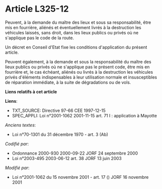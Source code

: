 # Article L325-12

Peuvent, à la demande du maître des lieux et sous sa responsabilité, être mis en fourrière, aliénés et éventuellement livrés
à la destruction les véhicules laissés, sans droit, dans les lieux publics ou privés où ne s'applique pas le code de la
route.

Un décret en Conseil d'Etat fixe les conditions d'application du présent article.

Peuvent également, à la demande et sous la responsabilité du maître des lieux publics ou privés où ne s'applique pas le
présent code, être mis en fourrière et, le cas échéant, aliénés ou livrés à la destruction les véhicules privés d'éléments
indispensables à leur utilisation normale et insusceptibles de réparation immédiate, à la suite de dégradations ou de vols.

**Liens relatifs à cet article**

**Liens**:

  - TXT_SOURCE: Directive 97-66 CEE 1997-12-15
  - SPEC_APPLI: Loi n°2001-1062 2001-11-15 art. 71 I : application à Mayotte

_Anciens textes_:

  - Loi n°70-1301 du 31 décembre 1970 - art. 3 (Ab)

_Codifié par_:

  - Ordonnance 2000-930 2000-09-22 JORF 24 septembre 2000
  - Loi n°2003-495 2003-06-12 art. 38 JORF 13 juin 2003

_Modifié par_:

  - Loi n°2001-1062 du 15 novembre 2001 - art. 17 () JORF 16 novembre 2001
